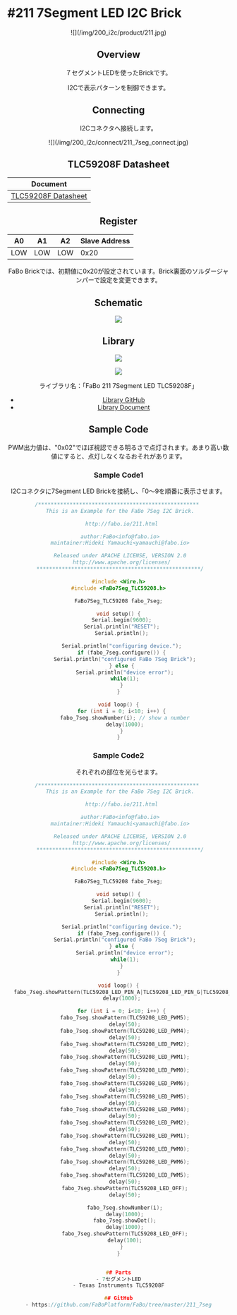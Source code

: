 # #211 7Segment LED I2C Brick

<center>![](/img/200_i2c/product/211.jpg)
<!--COLORME-->

## Overview
７セグメントLEDを使ったBrickです。

I2Cで表示パターンを制御できます。

## Connecting
I2Cコネクタへ接続します。

<center>![](/img/200_i2c/connect/211_7seg_connect.jpg)

## TLC59208F Datasheet
| Document |
| -- |
| [TLC59208F Datasheet](http://www.ti.com/jp/lit/gpn/tlc59208f) |

## Register
| A0 | A1 | A2 | Slave Address |
| -- | -- | -- | -- |
| LOW | LOW | LOW | 0x20 |

FaBo Brickでは、初期値に0x20が設定されています。Brick裏面のソルダージャンパーで設定を変更できます。

## Schematic
![](/img/200_i2c/schematic/211_7seg.png)

## Library


![](/img/common/install_lib.png)

![](/img/200_i2c/docs/211_7segment_docs_002.png)

  ライブラリ名：「FaBo 211 7Segment LED TLC59208F」

- [Library GitHub](https://github.com/FaBoPlatform/FaBo7Seg-TLC59208-Library)
- [Library Document](http://fabo.io/doxygen/FaBo7Seg-TLC59208-Library/)

## Sample Code
PWM出力値は、"0x02"でほぼ視認できる明るさで点灯されます。あまり高い数値にすると、点灯しなくなるおそれがあります。

### Sample Code1
I2Cコネクタに7Segment LED Brickを接続し、「0〜9を順番に表示させます。
```c
/*************************************************** 
 This is an Example for the FaBo 7Seg I2C Brick.

  http://fabo.io/211.html

 author:FaBo<info@fabo.io>
 maintainer:Hideki Yamauchi<yamauchi@fabo.io>

 Released under APACHE LICENSE, VERSION 2.0
  http://www.apache.org/licenses/
 ****************************************************/

#include <Wire.h>
#include <FaBo7Seg_TLC59208.h>

FaBo7Seg_TLC59208 fabo_7seg;

void setup() {
  Serial.begin(9600);
  Serial.println("RESET");
  Serial.println();

  Serial.println("configuring device.");
  if (fabo_7seg.configure()) {
    Serial.println("configured FaBo 7Seg Brick");
  } else {
    Serial.println("device error");
    while(1);
  }
}

void loop() {
  for (int i = 0; i<10; i++) {
    fabo_7seg.showNumber(i); // show a number
    delay(1000);
  }
}
```

### Sample Code2

それぞれの部位を光らせます。

```c
/*************************************************** 
 This is an Example for the FaBo 7Seg I2C Brick.

  http://fabo.io/211.html

 author:FaBo<info@fabo.io>
 maintainer:Hideki Yamauchi<yamauchi@fabo.io>

 Released under APACHE LICENSE, VERSION 2.0
  http://www.apache.org/licenses/
 ****************************************************/

#include <Wire.h>
#include <FaBo7Seg_TLC59208.h>

FaBo7Seg_TLC59208 fabo_7seg;

void setup() {
  Serial.begin(9600);
  Serial.println("RESET");
  Serial.println();

  Serial.println("configuring device.");
  if (fabo_7seg.configure()) {
    Serial.println("configured FaBo 7Seg Brick");
  } else {
    Serial.println("device error");
    while(1);
  }
}

void loop() {
  fabo_7seg.showPattern(TLC59208_LED_PIN_A|TLC59208_LED_PIN_G|TLC59208_LED_PIN_D);
  delay(1000);

  for (int i = 0; i<10; i++) {
    fabo_7seg.showPattern(TLC59208_LED_PWM5);
    delay(50);
    fabo_7seg.showPattern(TLC59208_LED_PWM4);
    delay(50);
    fabo_7seg.showPattern(TLC59208_LED_PWM2);
    delay(50);
    fabo_7seg.showPattern(TLC59208_LED_PWM1);
    delay(50);
    fabo_7seg.showPattern(TLC59208_LED_PWM0);
    delay(50);
    fabo_7seg.showPattern(TLC59208_LED_PWM6);
    delay(50);
    fabo_7seg.showPattern(TLC59208_LED_PWM5);
    delay(50);
    fabo_7seg.showPattern(TLC59208_LED_PWM4);
    delay(50);
    fabo_7seg.showPattern(TLC59208_LED_PWM2);
    delay(50);
    fabo_7seg.showPattern(TLC59208_LED_PWM1);
    delay(50);
    fabo_7seg.showPattern(TLC59208_LED_PWM0);
    delay(50);
    fabo_7seg.showPattern(TLC59208_LED_PWM6);
    delay(50);
    fabo_7seg.showPattern(TLC59208_LED_PWM5);
    delay(50);
    fabo_7seg.showPattern(TLC59208_LED_OFF);
    delay(50);

    fabo_7seg.showNumber(i);
    delay(1000);
    fabo_7seg.showDot();
    delay(1000);
    fabo_7seg.showPattern(TLC59208_LED_OFF);
    delay(100);
  }
}


## Parts
- 7セグメントLED
- Texas Instruments TLC59208F

## GitHub
- https://github.com/FaBoPlatform/FaBo/tree/master/211_7seg
